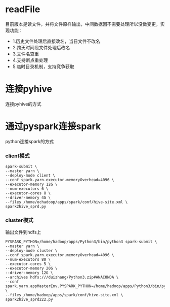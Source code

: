 # readFile
目前版本是读文件，并将文件原样输出，中间数据因不需要处理所以没做变更，实现功能：
- 1.历史文件处理后直接改名，当日文件不改名
- 2.跨天时间段文件处理后改名
- 3.文件名查重
- 4.支持断点重处理
- 5.临时目录机制，支持竞争获取




# 连接pyhive
连接pyhive的方式
# 通过pyspark连接spark
python连接spark的方式
### client模式

```
spark-submit \
--master yarn \
--deploy-mode client \
--conf spark.yarn.executor.memoryOverhead=4096 \
--executor-memory 12G \
--num-executors 6 \
--executor-cores 8 \
--driver-memory 4G \
--files /home/ochadoop/apps/spark/conf/hive-site.xml \
spark2hive_sprd.py
```

### cluster模式
输出文件到hdfs上
```
PYSPARK_PYTHON=/home/hadoop/apps/Python3/bin/python3 spark-submit \
--master yarn \
--deploy-mode cluster \
--conf spark.yarn.executor.memoryOverhead=4096 \
--num-executors 80 \
--executor-cores 5 \
--executor-memory 20G \
--driver-memory 12G \
--archives hdfs:///duizhang/Python3.zip#ANACONDA \
--conf spark.yarn.appMasterEnv.PYSPARK_PYTHON=/home/hadoop/apps/Python3/bin/python3 \
--files /home/hadoop/apps/spark/conf/hive-site.xml \
spark2hive_sprd222.py
```
